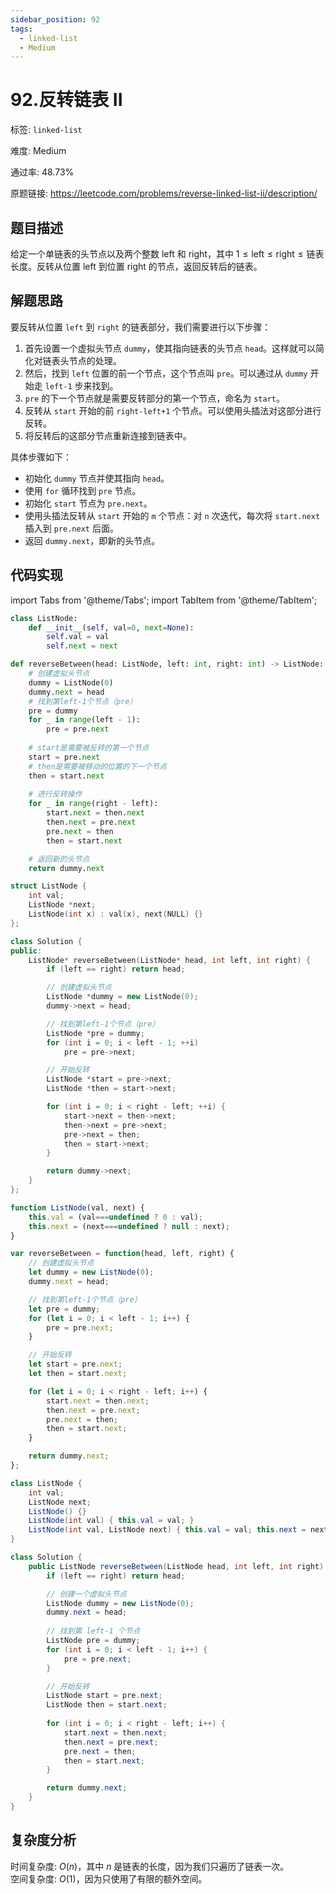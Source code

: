 ```yaml
---
sidebar_position: 92
tags:
  - linked-list
  - Medium
---
```


# 92.反转链表 II

标签: `linked-list`

难度: Medium

通过率: 48.73%

原题链接: https://leetcode.com/problems/reverse-linked-list-ii/description/

## 题目描述
给定一个单链表的头节点以及两个整数 left 和 right，其中 $1 \leq \text{left} \leq \text{right} \leq \text{链表长度}$。反转从位置 left 到位置 right 的节点，返回反转后的链表。

## 解题思路
要反转从位置 `left` 到 `right` 的链表部分，我们需要进行以下步骤：  
1. 首先设置一个虚拟头节点 `dummy`，使其指向链表的头节点 `head`。这样就可以简化对链表头节点的处理。
2. 然后，找到 `left` 位置的前一个节点，这个节点叫 `pre`。可以通过从 `dummy` 开始走 `left-1` 步来找到。
3. `pre` 的下一个节点就是需要反转部分的第一个节点，命名为 `start`。
4. 反转从 `start` 开始的前 `right-left+1` 个节点。可以使用头插法对这部分进行反转。
5. 将反转后的这部分节点重新连接到链表中。

具体步骤如下：
- 初始化 `dummy` 节点并使其指向 `head`。
- 使用 `for` 循环找到 `pre` 节点。
- 初始化 `start` 节点为 `pre.next`。
- 使用头插法反转从 `start` 开始的 `m` 个节点：对 `n` 次迭代，每次将 `start.next` 插入到 `pre.next` 后面。
- 返回 `dummy.next`，即新的头节点。

## 代码实现
import Tabs from '@theme/Tabs';
import TabItem from '@theme/TabItem';

<Tabs>
<TabItem value="python" label="Python">

```python
class ListNode:
    def __init__(self, val=0, next=None):
        self.val = val
        self.next = next

def reverseBetween(head: ListNode, left: int, right: int) -> ListNode:
    # 创建虚拟头节点
    dummy = ListNode(0)
    dummy.next = head
    # 找到第left-1个节点（pre）
    pre = dummy
    for _ in range(left - 1):
        pre = pre.next
    
    # start是需要被反转的第一个节点
    start = pre.next
    # then是需要被移动的位置的下一个节点
    then = start.next
    
    # 进行反转操作
    for _ in range(right - left):
        start.next = then.next
        then.next = pre.next
        pre.next = then
        then = start.next

    # 返回新的头节点
    return dummy.next
```

</TabItem>
<TabItem value="cpp" label="C++">

```cpp
struct ListNode {
    int val;
    ListNode *next;
    ListNode(int x) : val(x), next(NULL) {}
};

class Solution {
public:
    ListNode* reverseBetween(ListNode* head, int left, int right) {
        if (left == right) return head;

        // 创建虚拟头节点
        ListNode *dummy = new ListNode(0);
        dummy->next = head;

        // 找到第left-1个节点（pre）
        ListNode *pre = dummy;
        for (int i = 0; i < left - 1; ++i)
            pre = pre->next;

        // 开始反转
        ListNode *start = pre->next;
        ListNode *then = start->next;

        for (int i = 0; i < right - left; ++i) {
            start->next = then->next;
            then->next = pre->next;
            pre->next = then;
            then = start->next;
        }

        return dummy->next;
    }
};
```

</TabItem>
<TabItem value="javascript" label="JavaScript">

```javascript
function ListNode(val, next) {
    this.val = (val===undefined ? 0 : val);
    this.next = (next===undefined ? null : next);
}

var reverseBetween = function(head, left, right) {
    // 创建虚拟头节点
    let dummy = new ListNode(0);
    dummy.next = head;

    // 找到第left-1个节点（pre）
    let pre = dummy;
    for (let i = 0; i < left - 1; i++) {
        pre = pre.next;
    }

    // 开始反转
    let start = pre.next;
    let then = start.next;

    for (let i = 0; i < right - left; i++) {
        start.next = then.next;
        then.next = pre.next;
        pre.next = then;
        then = start.next;
    }

    return dummy.next;
};
```

</TabItem>
<TabItem value="java" label="Java">

```java
class ListNode {
    int val;
    ListNode next;
    ListNode() {}
    ListNode(int val) { this.val = val; }
    ListNode(int val, ListNode next) { this.val = val; this.next = next; }
}

class Solution {
    public ListNode reverseBetween(ListNode head, int left, int right) {
        if (left == right) return head;

        // 创建一个虚拟头节点
        ListNode dummy = new ListNode(0);
        dummy.next = head;
        
        // 找到第 left-1 个节点
        ListNode pre = dummy;
        for (int i = 0; i < left - 1; i++) {
            pre = pre.next;
        }

        // 开始反转
        ListNode start = pre.next;
        ListNode then = start.next;
        
        for (int i = 0; i < right - left; i++) {
            start.next = then.next;
            then.next = pre.next;
            pre.next = then;
            then = start.next;
        }

        return dummy.next;
    }
}
```

</TabItem>
</Tabs>

## 复杂度分析
时间复杂度: $O(n)$，其中 $n$ 是链表的长度，因为我们只遍历了链表一次。  
空间复杂度: $O(1)$，因为只使用了有限的额外空间。
